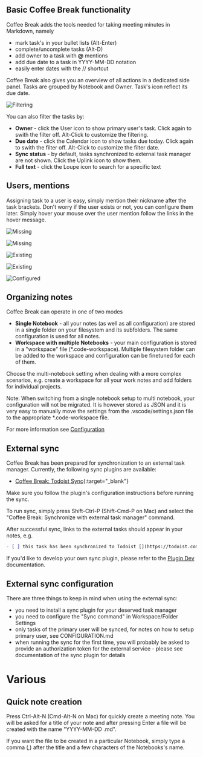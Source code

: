 ## Basic Coffee Break functionality

Coffee Break adds the tools needed for taking meeting minutes in Markdown, namely

- mark task's in your bullet lists (Alt-Enter)
- complete/uncomplete tasks (Alt-D)
- add owner to a task with **@** mentions
- add due date to a task in YYYY-MM-DD notation
- easily enter dates with the // shortcut

Coffee Break also gives you an overview of all actions in a dedicated side panel. Tasks are grouped by Notebook and Owner. Task's icon reflect its due date. 

![Filtering](../assets/img/docs/filtering.png)

You can also filter the tasks by:

- **Owner** - click the User icon to show primary user's task. Click again to swith the filter off. Alt-Click to customize the filtering.
- **Due date** - click the Calendar icon to show tasks due today. Click again to swith the filter off. Alt-Click to customize the filter date.
- **Sync status** - by default, tasks synchronized to external task manager are not shown. Click the Uplink icon to show them.
- **Full text** - click the Loupe icon to search for a specific text

## Users, mentions

Assigning task to a user is easy, simply mention their nickname after the task brackets. Don't worry if the user exists or not, you can configure them later. 
Simply hover your mouse over the user mention follow the links in the hover message.

![Missing](../assets/img/docs/mention_missing.png)

![Missing](../assets/img/docs/mention_missing_hover.png)

![Existing](../assets/img/docs/mention_existing.png)

![Existing](../assets/img/docs/mention_existing_hover.png)

![Configured](../assets/img/docs/mention_configured.png)

## Organizing notes

Coffee Break can operate in one of two modes

- **Single Notebook** - all your notes (as well as all configuration) are stored in a single folder on your filesystem and its subfolders. The same configuration is used for all notes.
- **Workspace with multiple Notebooks** - your main configuration is stored in a "workspace" file (*.code-workspace). Multiple filesystem folder can be added to the workspace and configuration can be finetuned for each of them.

Choose the multi-notebook setting when dealing with a more complex scenarios, e.g. create a workspace for all your work notes and add folders for individual projects.

Note: When switching from a single notebook setup to multi notebook, your configuration will not be migrated. It is however stored as JSON and it is very easy to manually move the settings from the .vscode/settings.json file to the appropriate *.code-workspace file.

For more information see [Configuration](../configuration)

## External sync

Coffee Break has been prepared for synchronization to an external task manager. Currently, the following sync plugins are available:

- [Coffee Break: Todoist Sync](https://marketplace.visualstudio.com/items?itemName=frenya.vscode-coffeebreak-todoist){:target="_blank"}

Make sure you follow the plugin's configuration instructions before running the sync.

To run sync, simply press Shift-Ctrl-P (Shift-Cmd-P on Mac) and select the "Coffee Break: Synchronize with external task manager" command.

After successful sync, links to the external tasks should appear in your notes, e.g.

```markdown
- [ ] this task has been synchronized to Todoist [](https://todoist.com/showTask?id=123456)
```

If you'd like to develop your own sync plugin, please refer to the [Plugin Dev](../plugins) documentation.

## External sync configuration

There are three things to keep in mind when using the external sync:

- you need to install a sync plugin for your deserved task manager
- you need to configure the "Sync command" in Workspace/Folder Settings
- only tasks of the primary user will be synced, for notes on how to setup primary user, see CONFIGURATION.md
- when running the sync for the first time, you will probably be asked to provide an authorization token for the external service - please see documentation of the sync plugin for details

# Various

## Quick note creation

Press Ctrl-Alt-N (Cmd-Alt-N on Mac) for quickly create a meeting note. You will be asked for a title of your note and after pressing Enter a file will be created with the name "YYYY-MM-DD <Note title>.md".

If you want the file to be created in a particular Notebook, simply type a comma (,) after the title and a few characters of the Notebooks's name.
